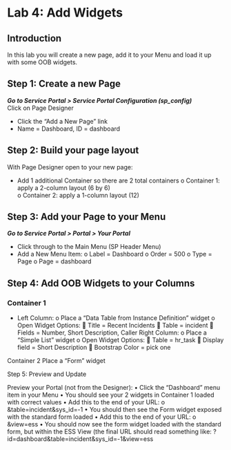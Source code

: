 # Lab 4: Add Widgets
## Introduction
In this lab you will create a new page, add it to your Menu and load it up with some OOB widgets.

## Step 1: Create a new Page
***Go to Service Portal > Service Portal Configuration (sp_config)*** <br/>
Click on Page Designer
-	Click the “Add a New Page” link
-	Name = Dashboard, ID = dashboard

## Step 2: Build your page layout
With Page Designer open to your new page:
- Add 1 additional Container so there are 2 total containers
o Container 1: apply a 2-column layout (6 by 6)<br/>
o Container 2: apply a 1-column layout (12)

## Step 3: Add your Page to your Menu
***Go to Service Portal > Portal > Your Portal***
- Click through to the Main Menu (SP Header Menu)
- Add a New Menu Item:
o Label = Dashboard
o Order = 500
o Type = Page
o Page = dashboard

## Step 4: Add OOB Widgets to your Columns

### Container 1
- Left Column:
o Place a “Data Table from Instance Definition” widget
o Open Widget Options:
	Title = Recent Incidents
	Table = incident
	Fields = Number, Short Description, Caller
Right Column:
o	Place a “Simple List” widget
o	Open Widget Options:
	Table = hr_task
	Display field = Short Description
	Bootstrap Color = pick one

Container 2
Place a “Form” widget

Step 5: Preview and Update

Preview your Portal (not from the Designer):
•	Click the “Dashboard” menu item in your Menu
•	You should see your 2 widgets in Container 1 loaded with correct values
•	Add this to the end of your URL:
o	&table=incident&sys_id=-1
•	You should then see the Form widget exposed with the standard form loaded
•	Add this to the end of your URL:
o	&view=ess
•	You should now see the form widget loaded with the standard form, but within the ESS View (the final URL should read something like: ?id=dashboard&table=incident&sys_id=-1&view=ess



